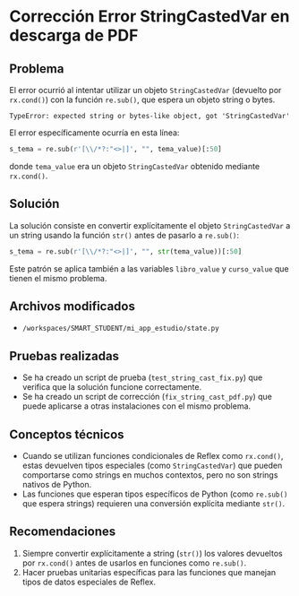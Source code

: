 # Corrección Error StringCastedVar en descarga de PDF

## Problema
El error ocurrió al intentar utilizar un objeto `StringCastedVar` (devuelto por `rx.cond()`) con la función `re.sub()`, que espera un objeto string o bytes.

```
TypeError: expected string or bytes-like object, got 'StringCastedVar'
```

El error específicamente ocurría en esta línea:
```python
s_tema = re.sub(r'[\\/*?:"<>|]', "", tema_value)[:50]
```

donde `tema_value` era un objeto `StringCastedVar` obtenido mediante `rx.cond()`.

## Solución
La solución consiste en convertir explícitamente el objeto `StringCastedVar` a un string usando la función `str()` antes de pasarlo a `re.sub()`:

```python
s_tema = re.sub(r'[\\/*?:"<>|]', "", str(tema_value))[:50]
```

Este patrón se aplica también a las variables `libro_value` y `curso_value` que tienen el mismo problema.

## Archivos modificados
- `/workspaces/SMART_STUDENT/mi_app_estudio/state.py`

## Pruebas realizadas
- Se ha creado un script de prueba (`test_string_cast_fix.py`) que verifica que la solución funcione correctamente.
- Se ha creado un script de corrección (`fix_string_cast_pdf.py`) que puede aplicarse a otras instalaciones con el mismo problema.

## Conceptos técnicos
- Cuando se utilizan funciones condicionales de Reflex como `rx.cond()`, estas devuelven tipos especiales (como `StringCastedVar`) que pueden comportarse como strings en muchos contextos, pero no son strings nativos de Python.
- Las funciones que esperan tipos específicos de Python (como `re.sub()` que espera strings) requieren una conversión explícita mediante `str()`.

## Recomendaciones
1. Siempre convertir explícitamente a string (`str()`) los valores devueltos por `rx.cond()` antes de usarlos en funciones como `re.sub()`.
2. Hacer pruebas unitarias específicas para las funciones que manejan tipos de datos especiales de Reflex.
